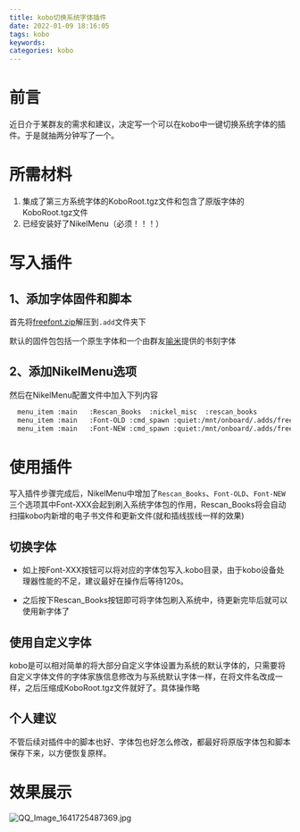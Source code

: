 ```yaml
---
title: kobo切换系统字体插件
date: 2022-01-09 18:16:05
tags: kobo
keywords:
categories: kobo
---
```

# 前言
近日介于某群友的需求和建议，决定写一个可以在kobo中一键切换系统字体的插件。于是就抽两分钟写了一个。

# 所需材料

1. 集成了第三方系统字体的KoboRoot.tgz文件和包含了原版字体的KoboRoot.tgz文件
2. 已经安装好了NikelMenu（必须！！！）



# 写入插件

## 1、添加字体固件和脚本

首先将[freefont.zip](https://d-m.club/J6eBPR)解压到`.add`文件夹下

默认的固件包包括一个原生字体和一个由群友[喻米](https://wpa.qq.com/msgrd?v=3&uin=1581755776&site=qq&menu=yes)提供的书刻字体

## 2、添加NikelMenu选项

然后在NikelMenu配置文件中加入下列内容

```bash
  menu_item :main   :Rescan_Books  :nickel_misc  :rescan_books
  menu_item :main   :Font-OLD :cmd_spawn :quiet:/mnt/onboard/.adds/freefont/old.sh
  menu_item :main   :Font-NEW :cmd_spawn :quiet:/mnt/onboard/.adds/freefont/new.sh
```



# 使用插件

写入插件步骤完成后，NikelMenu中增加了`Rescan_Books`、`Font-OLD`、`Font-NEW` 三个选项其中Font-XXX会起到刷入系统字体包的作用，Rescan_Books将会自动扫描kobo内新增的电子书文件和更新文件(就和插线拔线一样的效果)

## 切换字体

* 如上按Font-XXX按钮可以将对应的字体包写入.kobo目录，由于kobo设备处理器性能的不足，建议最好在操作后等待120s。

* 之后按下Rescan_Books按钮即可将字体包刷入系统中，待更新完毕后就可以使用新字体了

## 使用自定义字体

kobo是可以相对简单的将大部分自定义字体设置为系统的默认字体的，只需要将自定义字体文件的字体家族信息修改为与系统默认字体一样，在将文件名改成一样，之后压缩成KoboRoot.tgz文件就好了。具体操作略

## 个人建议

不管后续对插件中的脚本也好、字体包也好怎么修改，都最好将原版字体包和脚本保存下来，以方便恢复原样。



# 效果展示



![QQ_Image_1641725487369.jpg](https://gh.zzy-ac.workers.dev/https://raw.githubusercontent.com/zzy-ac/My-Selves-Cloud/main/images/2022/02/07/QQ_Image_1641725487369.jpg)
